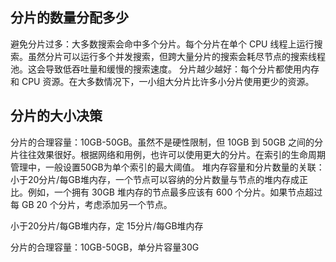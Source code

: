 



## 分片的数量分配多少
避免分片过多：大多数搜索会命中多个分片。每个分片在单个 CPU 线程上运行搜索。虽然分片可以运行多个并发搜索，但跨大量分片的搜索会耗尽节点的搜索线程池。这会导致低吞吐量和缓慢的搜索速度。
分片越少越好：每个分片都使用内存和 CPU 资源。在大多数情况下，一小组大分片比许多小分片使用更少的资源。



## 分片的大小决策

分片的合理容量：10GB-50GB。虽然不是硬性限制，但 10GB 到 50GB 之间的分片往往效果很好。根据网络和用例，也许可以使用更大的分片。在索引的生命周期管理中，一般设置50GB为单个索引的最大阈值。
堆内存容量和分片数量的关联：小于20分片/每GB堆内存，一个节点可以容纳的分片数量与节点的堆内存成正比。例如，一个拥有 30GB 堆内存的节点最多应该有 600 个分片。如果节点超过每 GB 20 个分片，考虑添加另一个节点。



小于20分片/每GB堆内存，定 15分片/每GB堆内存

分片的合理容量：10GB-50GB，单分片容量30G




